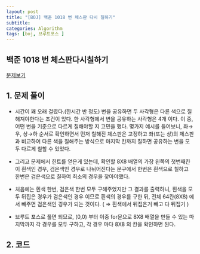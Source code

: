 ```yaml
---
layout: post
title: "[BOJ] 백준 1018 번 체스판 다시 칠하기"
subtitle: 
categories: Algorithm
tags: [boj, 브루트포스 ]
---
```


## 백준 1018 번 체스판다시칠하기

[문제보기](https://www.acmicpc.net/problem/1018)

## 1. 문제 풀이

- 시간이 꽤 오래 걸렸다.(한시간 반 정도) 변을 공유하면 두 사각형은 다른 색으로 칠해져야한다는 조건이 있다. 한 사각형에서 변을 공유하는 사각형은 4개 이다. 이 중, 어떤 변을 기준으로 다르게 칠해야할 지 고민을 했다. 몇가지 예시를 들어보니, 좌→ 우, 상→하 순서로 확인하면서 먼저 칠해진 체스판은 고정하고 좌(또는 상)의 체스판과 비교하여 다른 색을 칠해주는 방식으로 마지막 칸까지 칠하면 공유하는 변을 모두 다르게 칠할 수 있었다.
  
- 그리고 문제에서 힌트를 얻은게 있는데, 확인할 8X8 배열의 가장 왼쪽의 첫번째칸이 흰색인 경우, 검은색인 경우로 나뉘어진다는 문구에서 한번은 흰색으로 칠하고 한번은 검은색으로 칠하여 최소의 경우을 찾아야했다.
  
- 처음에는 흰색 한번, 검은색 한번 모두 구해주었지만 그 결과를 출력하니, 흰색을 모두 뒤집은 경우가 검은색인 경우 이므로 흰색의 경우를 구한 뒤, 전체 64칸(8X8) 에서 빼주면 검은색인 경우가 되는 것이다. ( ⇒ 흰색에서 뒤집은거 빼고 다 뒤집기 )
  
- 브루트 포스로 풀면 되므로, (0,0) 부터 이중 for문으로 8X8 배열을 만들 수 있는 마지막까지 각 경우를 모두 구하고, 각 경우 마다 8X8 의 칸을 확인하면 된다.
  
  
## 2. 코드

<script src="https://gist.github.com/yeonui-0626/9b7d417a39e734b2a709e227bcb923d4.js"></script>
